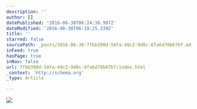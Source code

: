 ```yaml
---
description: ''
author: []
datePublished: '2016-06-30T06:24:30.997Z'
dateModified: '2016-06-30T06:19:25.339Z'
title: ''
starred: false
sourcePath: _posts/2016-06-30-7fbb390d-58fa-49c2-9d8c-6fa6d70b67bf.md
inFeed: true
hasPage: true
inNav: false
url: 7fbb390d-58fa-49c2-9d8c-6fa6d70b67bf/index.html
_context: 'http://schema.org'
_type: Article

---
```

![](https://the-grid-user-content.s3-us-west-2.amazonaws.com/fe7a0c6b-ee19-410e-b68a-49cd49b38d73.jpg)